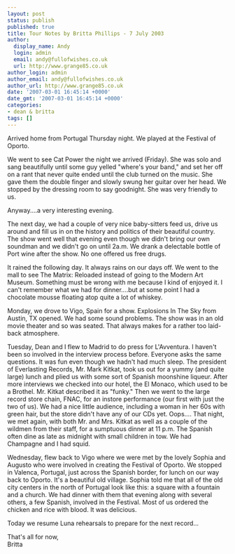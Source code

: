 ```yaml
---
layout: post
status: publish
published: true
title: Tour Notes by Britta Phillips - 7 July 2003
author:
  display_name: Andy
  login: admin
  email: andy@fullofwishes.co.uk
  url: http://www.grange85.co.uk
author_login: admin
author_email: andy@fullofwishes.co.uk
author_url: http://www.grange85.co.uk
date: '2007-03-01 16:45:14 +0000'
date_gmt: '2007-03-01 16:45:14 +0000'
categories:
- dean & britta
tags: []
---
```

<p>Arrived home from Portugal Thursday night. We played at the Festival of Oporto.</p>
<p>We went to see Cat Power the night we arrived (Friday). She was solo and sang beautifully until some guy yelled "where's your band," and set her off on a rant that never quite ended until the club turned on the music. She gave them the double finger and slowly swung her guitar over her head. We stopped by the dressing room to say goodnight. She was very friendly to us.</p>
<p>Anyway....a very interesting evening.</p>
<p>The next day, we had a couple of very nice baby-sitters feed us, drive us around and fill us in on the history and politics of their beautiful country. The show went well that evening even though we didn't bring our own soundman and we didn't go on until 2a.m. We drank a delectable bottle of Port wine after the show. No one offered us free drugs.</p>
<p>It rained the following day. It always rains on our days off. We went to the mall to see The Matrix: Reloaded instead of going to the Modern Art Museum. Something must be wrong with me because I kind of enjoyed it. I can't remember what we had for dinner....but at some point I had a chocolate mousse floating atop quite a lot of whiskey.</p>
<p>Monday, we drove to Vigo, Spain for a show. Explosions In The Sky from Austin, TX opened. We had some sound problems. The show was in an old movie theater and so was seated. That always makes for a rather too laid-back atmosphere.</p>
<p>Tuesday, Dean and I flew to Madrid to do press for L'Avventura. I haven't been so involved in the interview process before. Everyone asks the same questions. It was fun even though we hadn't had much sleep. The president of Everlasting Records, Mr. Mark Kitkat, took us out for a yummy (and quite large) lunch and plied us with some sort of Spanish moonshine liqueur. After more interviews we checked into our hotel, the El Monaco, which used to be a Brothel. Mr. Kitkat described it as "funky." Then we went to the large record store chain, FNAC, for an instore performance (our first with just the two of us). We had a nice little audience, including a woman in her 60s with green hair, but the store didn't have any of our CDs yet. Oops.... That night, we met again, with both Mr. and Mrs. Kitkat as well as a couple of the wildmen from their staff, for a sumptuous dinner at 11 p.m. The Spanish often dine as late as midnight with small children in tow. We had Champagne and I had squid.</p>
<p>Wednesday, flew back to Vigo where we were met by the lovely Sophia and Augusto who were involved in creating the Festival of Oporto. We stopped in Valenca, Portugal, just across the Spanish border, for lunch on our way back to Oporto. It's a beautiful old village. Sophia told me that all of the old city centers in the north of Portugal look like this: a square with a fountain and a church. We had dinner with them that evening along with several others, a few Spanish, involved in the Festival. Most of us ordered the chicken and rice with blood. It was delicious.</p>
<p>Today we resume Luna rehearsals to prepare for the next record...</p>
<p>That's all for now,<br/>Britta</p>
